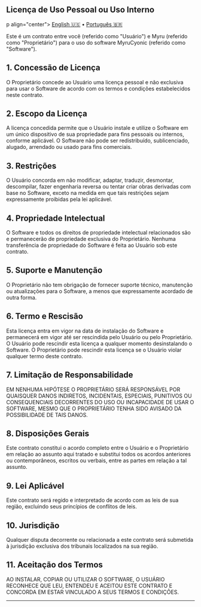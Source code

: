 
## Licença de Uso Pessoal ou Uso Interno

p align="center">
  <a href="https://github.com/worbadillitics/MyruCyonic/blob/stable/docs/license/en-us.md">English 🇺🇸</a>
  •
  <a href="https://github.com/worbadillitics/MyruCyonic/blob/stable/docs/license/pt-br.md">Português 🇧🇷</a>
</p>

Este é um contrato entre você (referido como "Usuário") e Myru (referido como "Proprietário") para o uso do software MyruCyonic (referido como "Software").

## 1. Concessão de Licença

O Proprietário concede ao Usuário uma licença pessoal e não exclusiva para usar o Software de acordo com os termos e condições estabelecidos neste contrato.

## 2. Escopo da Licença

A licença concedida permite que o Usuário instale e utilize o Software em um único dispositivo de sua propriedade para fins pessoais ou internos, conforme aplicável. O Software não pode ser redistribuído, sublicenciado, alugado, arrendado ou usado para fins comerciais.

## 3. Restrições

O Usuário concorda em não modificar, adaptar, traduzir, desmontar, descompilar, fazer engenharia reversa ou tentar criar obras derivadas com base no Software, exceto na medida em que tais restrições sejam expressamente proibidas pela lei aplicável.

## 4. Propriedade Intelectual

O Software e todos os direitos de propriedade intelectual relacionados são e permanecerão de propriedade exclusiva do Proprietário. Nenhuma transferência de propriedade do Software é feita ao Usuário sob este contrato.

## 5. Suporte e Manutenção

O Proprietário não tem obrigação de fornecer suporte técnico, manutenção ou atualizações para o Software, a menos que expressamente acordado de outra forma.

## 6. Termo e Rescisão

Esta licença entra em vigor na data de instalação do Software e permanecerá em vigor até ser rescindida pelo Usuário ou pelo Proprietário. O Usuário pode rescindir esta licença a qualquer momento desinstalando o Software. O Proprietário pode rescindir esta licença se o Usuário violar qualquer termo deste contrato.

## 7. Limitação de Responsabilidade

EM NENHUMA HIPÓTESE O PROPRIETÁRIO SERÁ RESPONSÁVEL POR QUAISQUER DANOS INDIRETOS, INCIDENTAIS, ESPECIAIS, PUNITIVOS OU CONSEQUENCIAIS DECORRENTES DO USO OU INCAPACIDADE DE USAR O SOFTWARE, MESMO QUE O PROPRIETÁRIO TENHA SIDO AVISADO DA POSSIBILIDADE DE TAIS DANOS.

## 8. Disposições Gerais

Este contrato constitui o acordo completo entre o Usuário e o Proprietário em relação ao assunto aqui tratado e substitui todos os acordos anteriores ou contemporâneos, escritos ou verbais, entre as partes em relação a tal assunto.

## 9. Lei Aplicável

Este contrato será regido e interpretado de acordo com as leis de sua região, excluindo seus princípios de conflitos de leis.

## 10. Jurisdição

Qualquer disputa decorrente ou relacionada a este contrato será submetida à jurisdição exclusiva dos tribunais localizados na sua região.

## 11. Aceitação dos Termos

AO INSTALAR, COPIAR OU UTILIZAR O SOFTWARE, O USUÁRIO RECONHECE QUE LEU, ENTENDEU E ACEITOU ESTE CONTRATO E CONCORDA EM ESTAR VINCULADO A SEUS TERMOS E CONDIÇÕES.

---
